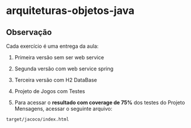 # arquiteturas-objetos-java

## Observação

Cada exercício é uma entrega da aula:

1. Primeira versão sem ser web service

2. Segunda versão com web service spring

3. Terceira versão com H2 DataBase

4. Projeto de Jogos com Testes

5. Para acessar o **resultado com coverage de 75%** dos testes do Projeto Mensagens, acessar o seguinte arquivo:

```
target/jacoco/index.html
```

